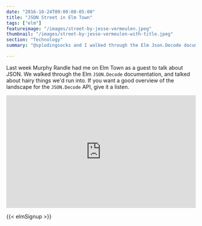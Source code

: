 ```yaml
---
date: "2016-10-24T09:00:00-05:00"
title: "JSON Street in Elm Town"
tags: ["elm"]
featureimage: "/images/street-by-jesse-vermeulen.jpeg"
thumbnail: "/images/street-by-jesse-vermeulen-with-title.jpeg"
section: "Technology"
summary: "@splodingsocks and I walked through the Elm Json.Decode documentation on the latest episode of the @elmtownpodcast."

---
```


Last week Murphy Randle had me on Elm Town as a guest to talk about JSON.
We walked through the Elm `JSON.Decode` documentation, and talked about hairy things we'd run into.
If you want a good overview of the landscape for the `JSON.Decode` API, give it a listen.

<!--more-->

<iframe src="https://cast.rocks/player/6039/JSON-Street--Elm-Town--Episode-3-.mp3?episodeTitle=JSON%20Street%2C%20Elm%20Town%20(Episode%203)&podcastTitle=Elm%20Town&episodeDate=October%2021st%2C%202016&imageURL=https%3A%2F%2Fcast.rocks%2Fhosting%2F6039%2Ffeeds%2F8YSE5.jpg" width="100%" height="300px" style="border: none"></iframe>

{{< elmSignup >}}
